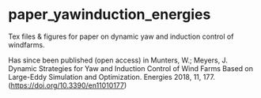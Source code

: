 # paper_yawinduction_energies
Tex files &amp; figures for paper on dynamic yaw and induction control of windfarms.

Has since been published (open access) in Munters, W.; Meyers, J.	Dynamic Strategies for Yaw and Induction Control of Wind Farms Based on Large-Eddy Simulation and Optimization. Energies 2018, 11, 177. (https://doi.org/10.3390/en11010177)
